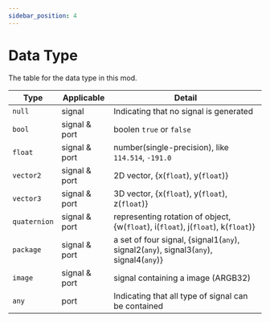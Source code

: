 ```yaml
---
sidebar_position: 4
---
```

# Data Type

The table for the data type in this mod.

| Type | Applicable | Detail |
| ------------- | -------------- | -------------- |
| `null`| signal | Indicating that no signal is generated |
| `bool`| signal & port | boolen `true` or `false` |
| `float` | signal & port | number(single-precision), like `114.514`, `-191.0`|
| `vector2` | signal & port | 2D vector, \{x(`float`), y(`float`)\} |
| `vector3` | signal & port | 3D vector, \{x(`float`), y(`float`), z(`float`)\} |
| `quaternion` | signal & port | representing rotation of object, \{w(`float`), i(`float`), j(`float`), k(`float`)\} |
| `package` | signal & port | a set of four signal, \{signal1(`any`), signal2(`any`), signal3(`any`), signal4(`any`)\} |
| `image` | signal & port | signal containing a image (ARGB32) |
| `any`| port | Indicating that all type of signal can be contained |
